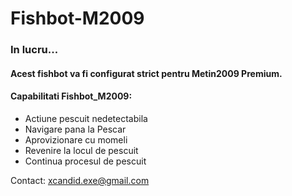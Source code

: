 # Fishbot-M2009

### In lucru... <br>

#### Acest fishbot va fi configurat strict pentru Metin2009 Premium.

#### Capabilitati Fishbot_M2009:

- Actiune pescuit nedetectabila
- Navigare pana la Pescar
- Aprovizionare cu momeli
- Revenire la locul de pescuit
- Continua procesul de pescuit


Contact: xcandid.exe@gmail.com
